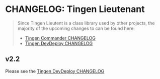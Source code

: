 # CHANGELOG: Tingen Lieutenant

> Since Tingen Lieutent is a class library used by other projects, the majority of the upcoming changes to can be found here:
> * [Tingen Commander CHANGELOG](https://github.com/spectrum-health-systems/tingen-commander/blob/main/CHANGELOG.md)
> * [Tingen DevDeploy CHANGELOG](https://github.com/spectrum-health-systems/tingen-dev-deploy/blob/main/CHANGELOG.md)

## v2.2

Please see the [Tingen DevDeploy CHANGELOG](https://github.com/spectrum-health-systems/tingen-dev-deploy/blob/main/CHANGELOG.md)
